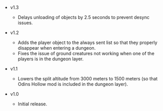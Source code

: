 - v1.3
  - Delays unloading of objects by 2.5 seconds to prevent desync issues.

- v1.2
  - Adds the player object to the always sent list so that they properly disappear when entering a dungeon.
  - Fixes the issue of ground creatures not working when one of the players is in the dungeon layer.

- v1.1
  - Lowers the split altitude from 3000 meters to 1500 meters (so that Odins Hollow mod is included in the dungeon layer).

- v1.0
  - Initial release.
